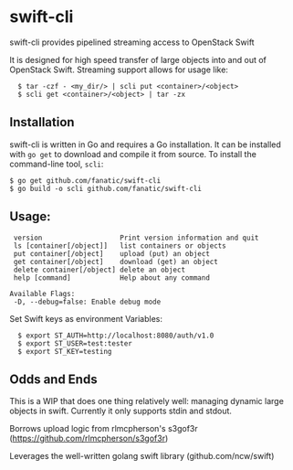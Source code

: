 # swift-cli #

swift-cli provides pipelined streaming access to OpenStack Swift

It is designed for high speed transfer of large objects into and out of OpenStack Swift. Streaming support allows for usage like:

```
  $ tar -czf - <my_dir/> | scli put <container>/<object>    
  $ scli get <container>/<object> | tar -zx
```

## Installation ##

swift-cli is written in Go and requires a Go installation. It can be installed with `go get` to download and compile it from source. To install the command-line tool, `scli`:

    $ go get github.com/fanatic/swift-cli
    $ go build -o scli github.com/fanatic/swift-cli

## Usage: ##

 ```
  version                   Print version information and quit
  ls [container[/object]]   list containers or objects
  put container[/object]    upload (put) an object
  get container[/object]    download (get) an object
  delete container[/object] delete an object
  help [command]            Help about any command

 Available Flags:
  -D, --debug=false: Enable debug mode
```

 Set Swift keys as environment Variables:

```
  $ export ST_AUTH=http://localhost:8080/auth/v1.0
  $ export ST_USER=test:tester
  $ export ST_KEY=testing

```

## Odds and Ends ##
This is a WIP that does one thing relatively well: managing dynamic large objects in swift.  Currently it only supports stdin and stdout.

Borrows upload logic from rlmcpherson's s3gof3r (https://github.com/rlmcpherson/s3gof3r)

Leverages the well-written golang swift library (github.com/ncw/swift)